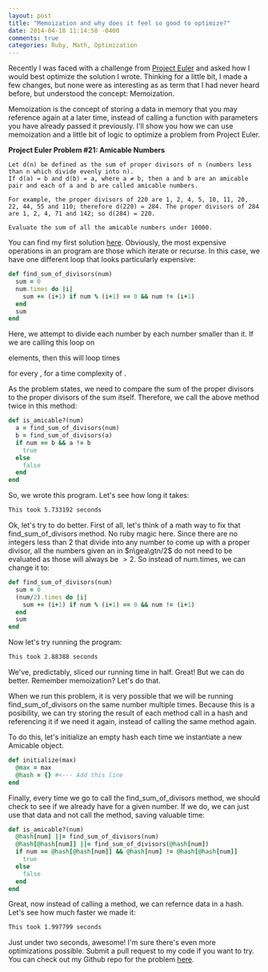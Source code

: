```yaml
---
layout: post
title: "Memoization and why does it feel so good to optimize?"
date: 2014-04-18 11:14:58 -0400
comments: true
categories: Ruby, Math, Optimization
---
```

Recently I was faced with a challenge from <a href="http://projecteuler.net/">Project Euler</a> and asked how I would
best optimize the solution I wrote.  Thinking for a little bit, I made a few changes, but none were as interesting as
as term that I had never heard before, but understood the concept: Memoization.

Memoization is the concept of storing a data in memory that you may reference again at a later time, instead of
calling a function with parameters you have already passed it previously.  I'll show you how we can use memoization
and a little bit of logic to optimize a problem from Project Euler.

<strong>Project Euler Problem #21: Amicable Numbers</strong>

```
Let d(n) be defined as the sum of proper divisors of n (numbers less than n which divide evenly into n).
If d(a) = b and d(b) = a, where a ≠ b, then a and b are an amicable pair and each of a and b are called amicable numbers.

For example, the proper divisors of 220 are 1, 2, 4, 5, 10, 11, 20, 22, 44, 55 and 110; therefore d(220) = 284. The proper divisors of 284 are 1, 2, 4, 71 and 142; so d(284) = 220.

Evaluate the sum of all the amicable numbers under 10000.
```

You can find my first solution <a href="https://github.com/caguthrie/pe21/blob/master/amicable.rb">here</a>.  Obviously,
the most expensive operations in an program are those which iterate or recurse.  In this case, we have one different
loop that looks particularly expensive:

```ruby
def find_sum_of_divisors(num)
  sum = 0
  num.times do |i|
    sum += (i+1) if num % (i+1) == 0 && num != (i+1)
  end
  sum
end
```

Here, we attempt to divide each number by each number smaller than it.  If we are calling this loop on
<script type="math/tex">n</script> elements, then this will loop <script type="math/tex">t</script> times
for every <script type="math/tex">n_t</script>, for a time complexity of <script type="math/tex">O(n^2)</script>.  

As the problem states, we need to compare the sum of the proper divisors to the proper divisors of the sum itself.
Therefore, we call the above method twice in this method:

```ruby
def is_amicable?(num)
  a = find_sum_of_divisors(num)
  b = find_sum_of_divisors(a)
  if num == b && a != b
    true
  else
    false
  end
end
```

So, we wrote this program.  Let's see how long it takes:

```bash
This took 5.733192 seconds
```

Ok, let's try to do better.  First of all, let's think of a math way to fix that find_sum_of_divisors method. No ruby
magic here.  Since there are no integers less than 2 that divide into any number to come up with a proper divisor, all
the numbers <script type="math/tex">a</script> given an <script type="math/tex">n</script> in 
$n\gea\gtn/2$ do not need to be evaluated as those <script type="math/tex">a/n</script> will
always be $\gt2$.  So instead of num.times, we can change it to:

```ruby
def find_sum_of_divisors(num)
  sum = 0
  (num/2).times do |i|
    sum += (i+1) if num % (i+1) == 0 && num != (i+1)
  end
  sum
end
```

Now let's try running the program:

```bash
This took 2.88388 seconds
```

We've, predictably, sliced our running time in half.  Great!  But we can do better.  Remember memoization?  Let's do
that.

When we run this problem, it is very possible that we will be running find_sum_of_divisors on the same number multiple
times.  Because this is a posibility, we can try storing the result of each method call in a hash and referencing
it if we need it again, instead of calling the same method again.

To do this, let's initialize an empty hash each time we instantiate a new Amicable object.

```ruby
def initialize(max)
  @max = max
  @hash = {} #<--- Add this line
end
```

Finally, every time we go to call the find_sum_of_divisors method, we should check to see if we already have for a
given number.  If we do, we can just use that data and not call the method, saving valuable time:

```ruby
def is_amicable?(num)
  @hash[num] ||= find_sum_of_divisors(num)
  @hash[@hash[num]] ||= find_sum_of_divisors(@hash[num])
  if num == @hash[@hash[num]] && @hash[num] != @hash[@hash[num]]
    true
  else
    false
  end
end
```

Great, now instead of calling a method, we can refernce data in a hash.  Let's see how much faster we made it:

```bash
This took 1.997799 seconds
```

Just under two seconds, awesome!  I'm sure there's even more optimizations possible.  Submit a pull request to my code
if you want to try.  You can check out my Github repo for the problem <a href="https://github.com/caguthrie/pe21">
here</a>.



